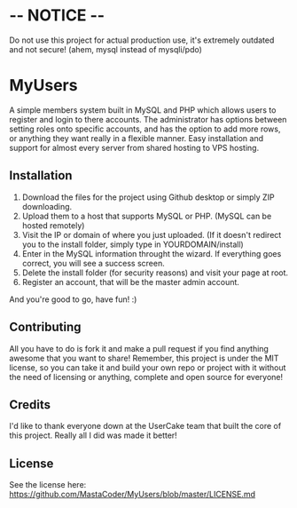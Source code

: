 # -- NOTICE --
Do not use this project for actual production use, it's extremely outdated and not secure! (ahem, mysql instead of mysqli/pdo)

# MyUsers
A simple members system built in MySQL and PHP which allows users to register and login to there accounts. The administrator has options between setting roles onto specific accounts, and has the option to add more rows, or anything they want really in a flexible manner. Easy installation and support for almost every server from shared hosting to VPS hosting.

## Installation
1. Download the files for the project using Github desktop or simply ZIP downloading.
2. Upload them to a host that supports MySQL or PHP. (MySQL can be hosted remotely)
3. Visit the IP or domain of where you just uploaded. (If it doesn't redirect you to the install folder, simply type in YOURDOMAIN/install)
4. Enter in the MySQL information throught the wizard. If everything goes correct, you will see a success screen.
5. Delete the install folder (for security reasons) and visit your page at root.
6. Register an account, that will be the master admin account.

And you're good to go, have fun! :)

## Contributing
All you have to do is fork it and make a pull request if you find anything awesome that you want to share! Remember, this project is under the MIT license, so you can take it and build your own repo or project with it without the need of licensing or anything, complete and open source for everyone!

## Credits
I'd like to thank everyone down at the UserCake team that built the core of this project. Really all I did was made it better!

## License
See the license here: https://github.com/MastaCoder/MyUsers/blob/master/LICENSE.md
